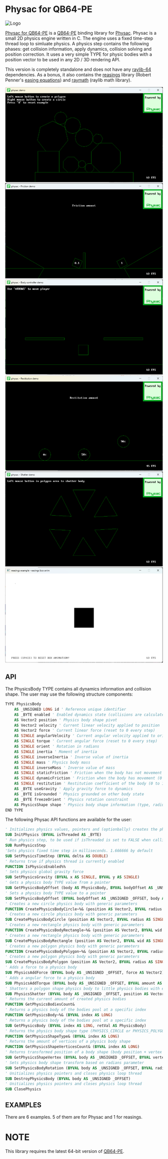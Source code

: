 # Physac for QB64-PE

![Logo](physac.ico)

[Physac for QB64-PE](https://github.com/a740g/Physac64) is a [QB64-PE](https://www.qb64phoenix.com/) binding library for [Physac](https://github.com/victorfisac/Physac). Physac is a small 2D physics engine written in C. The engine uses a fixed time-step thread loop to simluate physics. A physics step contains the following phases: get collision information, apply dynamics, collision solving and position correction. It uses a very simple TYPE for physic bodies with a position vector to be used in any 2D / 3D rendering API.

This version is completely standalone and does not have any [raylib-64](https://github.com/a740g/raylib-64) dependencies. As a bonus, it also contains the [reasings](https://github.com/raylib-extras/reasings) library (Robert Penner's [easing equations](https://easings.net/)) and [raymath](https://www.raylib.com/cheatsheet/raymath_cheatsheet.html) (raylib math library).

![Screenshot 2](screenshots/screenshot2.png)
![Screenshot 3](screenshots/screenshot3.png)
![Screenshot 4](screenshots/screenshot4.png)
![Screenshot 5](screenshots/screenshot5.png)
![Screenshot 6](screenshots/screenshot6.png)
![Screenshot 1](screenshots/screenshot1.png)

## API

The PhysicsBody TYPE contains all dynamics information and collision shape. The user may use the following structure components:

```vb
TYPE PhysicsBody
    AS _UNSIGNED LONG id ' Reference unique identifier
    AS _BYTE enabled ' Enabled dynamics state (collisions are calculated anyway)
    AS Vector2 position ' Physics body shape pivot
    AS Vector2 velocity ' Current linear velocity applied to position
    AS Vector2 force ' Current linear force (reset to 0 every step)
    AS SINGLE angularVelocity ' Current angular velocity applied to orient
    AS SINGLE torque ' Current angular force (reset to 0 every step)
    AS SINGLE orient ' Rotation in radians
    AS SINGLE inertia ' Moment of inertia
    AS SINGLE inverseInertia ' Inverse value of inertia
    AS SINGLE mass ' Physics body mass
    AS SINGLE inverseMass ' Inverse value of mass
    AS SINGLE staticFriction ' Friction when the body has not movement (0 to 1)
    AS SINGLE dynamicFriction ' Friction when the body has movement (0 to 1)
    AS SINGLE restitution ' Restitution coefficient of the body (0 to 1)
    AS _BYTE useGravity ' Apply gravity force to dynamics
    AS _BYTE isGrounded ' Physics grounded on other body state
    AS _BYTE freezeOrient ' Physics rotation constraint
    AS PhysicsShape shape ' Physics body shape information (type, radius, vertices, normals)
END TYPE
```

The following Physac API functions are available for the user:

```vb
' Initializes physics values, pointers and (optionbally) creates the physics loop thread
SUB InitPhysics (BYVAL isThreaded AS _BYTE)
' Run physics step, to be used if isThreaded is set to FALSE when calling InitPhysics
SUB RunPhysicsStep
'Sets physics fixed time step in milliseconds. 1.666666 by default
SUB SetPhysicsTimeStep (BYVAL delta AS DOUBLE)
' Returns true if physics thread is currently enabled
FUNCTION IsPhysicsEnabled%%
' Sets physics global gravity force
SUB SetPhysicsGravity (BYVAL x AS SINGLE, BYVAL y AS SINGLE)
' Gets a physics body TYPE value from a pointer
SUB GetPhysicsBodyOffset (body AS PhysicsBody, BYVAL bodyOffset AS _UNSIGNED _OFFSET)
' Sets a physics body TYPE value to a pointer
SUB SetPhysicsBodyOffset (BYVAL bodyOffset AS _UNSIGNED _OFFSET, body AS PhysicsBody)
' Creates a new circle physics body with generic parameters
FUNCTION CreatePhysicsBodyCircle~%& (position AS Vector2, BYVAL radius AS SINGLE, BYVAL density AS SINGLE)
' Creates a new circle physics body with generic parameters
SUB CreatePhysicsBodyCircle (position AS Vector2, BYVAL radius AS SINGLE, BYVAL density AS SINGLE, retVal AS PhysicsBody)
' Creates a new rectangle physics body with generic parameters
FUNCTION CreatePhysicsBodyRectangle~%& (position AS Vector2, BYVAL wid AS SINGLE, BYVAL hgt AS SINGLE, BYVAL density AS SINGLE)
' Creates a new rectangle physics body with generic parameters
SUB CreatePhysicsBodyRectangle (position AS Vector2, BYVAL wid AS SINGLE, BYVAL hgt AS SINGLE, BYVAL density AS SINGLE, retVal AS PhysicsBody)
' Creates a new polygon physics body with generic parameters
FUNCTION CreatePhysicsBodyPolygon~%& (position AS Vector2, BYVAL radius AS SINGLE, BYVAL sides AS LONG, BYVAL density AS SINGLE)
' Creates a new polygon physics body with generic parameters
SUB CreatePhysicsBodyPolygon (position AS Vector2, BYVAL radius AS SINGLE, BYVAL sides AS LONG, BYVAL density AS SINGLE, retVal AS PhysicsBody)
' Adds a force to a physics body
SUB PhysicsAddForce (BYVAL body AS _UNSIGNED _OFFSET, force AS Vector2)
' Adds a angular force to a physics body
SUB PhysicsAddTorque (BYVAL body AS _UNSIGNED _OFFSET, BYVAL amount AS SINGLE)
' Shatters a polygon shape physics body to little physics bodies with explosion force
SUB PhysicsShatter (BYVAL body AS _UNSIGNED _OFFSET, position AS Vector2, BYVAL force AS SINGLE)
' Returns the current amount of created physics bodies
FUNCTION GetPhysicsBodiesCount&
' Returns a physics body of the bodies pool at a specific index
FUNCTION GetPhysicsBody~%& (BYVAL index AS LONG)
' Returns a physics body of the bodies pool at a specific index
SUB GetPhysicsBody (BYVAL index AS LONG, retVal AS PhysicsBody)
' Returns the physics body shape type (PHYSICS_CIRCLE or PHYSICS_POLYGON)
FUNCTION GetPhysicsShapeType& (BYVAL index AS LONG)
' Returns the amount of vertices of a physics body shape
FUNCTION GetPhysicsShapeVerticesCount& (BYVAL index AS LONG)
' Returns transformed position of a body shape (body position + vertex transformed position)
SUB GetPhysicsShapeVertex (BYVAL body AS _UNSIGNED _OFFSET, BYVAL vertex AS LONG, retVal AS Vector2)
' Sets physics body shape transform based on radians parameter
SUB SetPhysicsBodyRotation (BYVAL body AS _UNSIGNED _OFFSET, BYVAL radians AS SINGLE)
' Unitializes physics pointers and closes physics loop thread
SUB DestroyPhysicsBody (BYVAL body AS _UNSIGNED _OFFSET)
' Unitializes physics pointers and closes physics loop thread
SUB ClosePhysics
```

## EXAMPLES

There are 6 examples. 5 of them are for Physac and 1 for reasings.

# NOTE

This library requires the latest 64-bit version of [QB64-PE](https://github.com/QB64-Phoenix-Edition/QB64pe/releases/latest).
